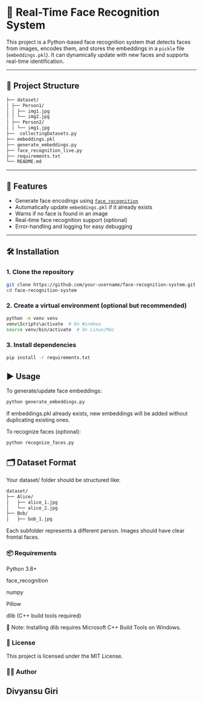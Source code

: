 # 🧠 Real-Time Face Recognition System

This project is a Python-based face recognition system that detects faces from images, encodes them, and stores the embeddings in a `pickle` file (`embeddings.pkl`). It can dynamically update with new faces and supports real-time identification.

---

## 📂 Project Structure

```bash
├── dataset/
│ ├── Person1/
│ │ ├── img1.jpg
│ │ └── img2.jpg
│ ├── Person2/
│ │ └── img1.jpg
├──  collectingDatasets.py
├── embeddings.pkl
├── generate_embeddings.py
├── face_recognition_live.py
├── requirements.txt
└── README.md
```

---

## 🔧 Features

- Generate face encodings using [`face_recognition`](https://github.com/ageitgey/face_recognition)
- Automatically update `embeddings.pkl` if it already exists
- Warns if no face is found in an image
- Real-time face recognition support (optional)
- Error-handling and logging for easy debugging

---

## 🛠️ Installation

### 1. Clone the repository

```bash
git clone https://github.com/your-username/face-recognition-system.git
cd face-recognition-system
```

### 2. Create a virtual environment (optional but recommended)
```bash
python -m venv venv
venv\Scripts\activate  # On Windows
source venv/bin/activate  # On Linux/Mac
```

### 3. Install dependencies
```bash
pip install -r requirements.txt
```

## ▶️ Usage
To generate/update face embeddings:
```bash
python generate_embeddings.py
```
If embeddings.pkl already exists, new embeddings will be added without duplicating existing ones.

To recognize faces (optional):
```bash
python recognize_faces.py
```

## 🗂️ Dataset Format
Your dataset/ folder should be structured like:
```bash
dataset/
├── Alice/
│   ├── alice_1.jpg
│   └── alice_2.jpg
├── Bob/
│   ├── bob_1.jpg
```
Each subfolder represents a different person. Images should have clear frontal faces.

### 📦 Requirements
Python 3.8+

face_recognition

numpy

Pillow

dlib (C++ build tools required)

📌 Note: Installing dlib requires Microsoft C++ Build Tools on Windows.

### 📄 License
This project is licensed under the MIT License.

### 🙋‍♂️ Author
Divyansu Giri
---
